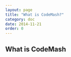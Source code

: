 ```yaml
---
layout: page
title: "What is CodeMash?"
category: doc
date: 2014-11-21
order: 0
---
```


## What is CodeMash